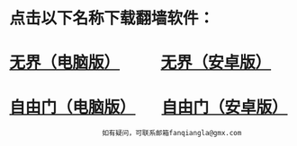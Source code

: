 # 点击以下名称下载翻墙软件：
# <a href="https://github.com/fanqiangla/ruanjian/raw/master/u1902.exe">无界（电脑版）</a> &nbsp;&nbsp;&nbsp;&nbsp;&nbsp;&nbsp;&nbsp;&nbsp;&nbsp;&nbsp;<a href="https://github.com/fanqiangla/ruanjian/raw/master/um.apk">无界（安卓版）</a>
# <a href="https://github.com/fanqiangla/ruanjian/raw/master/fg768p.exe">自由门（电脑版）</a> &nbsp;&nbsp;&nbsp;&nbsp;&nbsp;&nbsp;<a href="https://github.com/fanqiangla/ruanjian/raw/master/fgma.apk">自由门（安卓版）</a>
                           如有疑问，可联系邮箱fanqiangla@gmx.com
